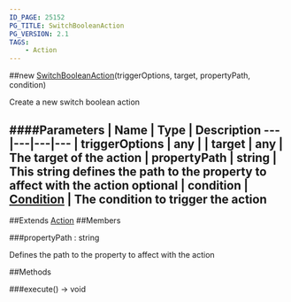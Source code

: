 ```yaml
---
ID_PAGE: 25152
PG_TITLE: SwitchBooleanAction
PG_VERSION: 2.1
TAGS:
    - Action
---
```

##new [SwitchBooleanAction](/classes/SwitchBooleanAction)(triggerOptions, target, propertyPath, condition)




Create a new switch boolean action






####Parameters
 | Name | Type | Description
---|---|---|---
 | triggerOptions | any | 
 | target | any | The target of the action
 | propertyPath | string | This string defines the path to the property to affect with the action
optional | condition | [Condition](/classes/Condition) | The condition to trigger the action
---

##Extends
 [Action](/classes/Action)
##Members

###propertyPath : string





Defines the path to the property to affect with the action















##Methods

###execute() &rarr; void

